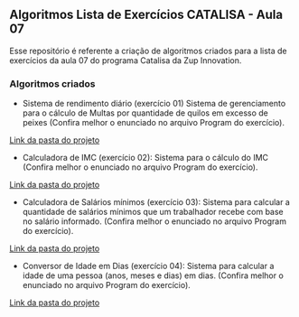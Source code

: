 ## Algoritmos Lista de Exercícios CATALISA - Aula 07

Esse repositório é referente a criação de algoritmos criados para a lista de exercícios da aula 07 do programa Catalisa da Zup Innovation.

### Algoritmos criados

- Sistema de rendimento diário (exercício 01)
Sistema de gerenciamento para o cálculo de Multas por quantidade de quilos em excesso de peixes (Confira melhor o enunciado no arquivo Program do exercício).

[Link da pasta do projeto](https://github.com/joaocruzzup/exerc-aula07/tree/main/src/exercicio01)

- Calculadora de IMC (exercício 02): 
Sistema para o cálculo do IMC (Confira melhor o enunciado no arquivo Program do exercício).

[Link da pasta do projeto](https://github.com/joaocruzzup/exerc-aula07/tree/main/src/exercicio02)

- Calculadora de Salários mínimos (exercício 03):
Sistema para calcular a quantidade de salários mínimos que um trabalhador recebe com base no salário informado. (Confira melhor o enunciado no arquivo Program do exercício).

[Link da pasta do projeto](https://github.com/joaocruzzup/exerc-aula07/tree/main/src/exercicio03)

- Conversor de Idade em Dias (exercício 04):
Sistema para calcular a idade de uma pessoa (anos, meses e dias) em dias. (Confira melhor o enunciado no arquivo Program do exercício).

[Link da pasta do projeto](https://github.com/joaocruzzup/exerc-aula07/tree/main/src/exercicio04)
